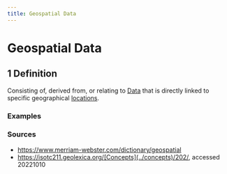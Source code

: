 ```yaml
---
title: Geospatial Data
---
```


# Geospatial Data

## 1 Definition

Consisting of, derived from, or relating to [Data](../data) that is directly linked to specific geographical [locations](../location).

### Examples 

### Sources
- https://www.merriam-webster.com/dictionary/geospatial
- https://isotc211.geolexica.org/[Concepts](../concepts)/202/, accessed 20221010
